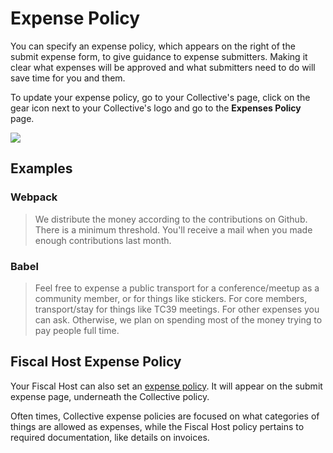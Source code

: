 # Expense Policy

You can specify an expense policy, which appears on the right of the submit expense form, to give guidance to expense submitters. Making it clear what expenses will be approved and what submitters need to do will save time for you and them.

To update your expense policy, go to your Collective's page, click on the gear icon next to your Collective's logo and go to the **Expenses Policy** page.

![](../.gitbook/assets/collectives_expenses-policy.png)

## Examples

### Webpack

> We distribute the money according to the contributions on Github. There is a minimum threshold. You'll receive a mail when you made enough contributions last month.

### Babel

> Feel free to expense a public transport for a conference/meetup as a community member, or for things like stickers. For core members, transport/stay for things like TC39 meetings. For other expenses you can ask. Otherwise, we plan on spending most of the money trying to pay people full time.

## Fiscal Host Expense Policy

Your Fiscal Host can also set an [expense policy](../fiscal-hosts/fiscal-host-settings.md#expenses). It will appear on the submit expense page, underneath the Collective policy.

Often times, Collective expense policies are focused on what categories of things are allowed as expenses, while the Fiscal Host policy pertains to required documentation, like details on invoices.


